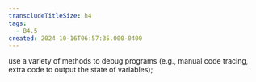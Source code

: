 ```yaml
---
transcludeTitleSize: h4
tags:
  - B4.5
created: 2024-10-16T06:57:35.000-0400
---
```

use a variety of methods to debug programs (e.g., manual code tracing, extra code to output the state of variables);
